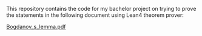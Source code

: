 This repository contains the code for my bachelor project on trying to prove the statements in the following document using Lean4 theorem prover:

[Bogdanov_s_lemma.pdf](https://github.com/LodeVermeulen/Lean_project/files/15149199/Bogdanov_s_lemma.pdf)
